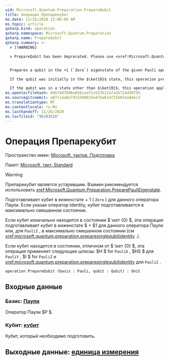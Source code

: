 ```yaml
---
uid: Microsoft.Quantum.Preparation.PrepareQubit
title: Операция Препарекубит
ms.date: 11/25/2020 12:00:00 AM
ms.topic: article
qsharp.kind: operation
qsharp.namespace: Microsoft.Quantum.Preparation
qsharp.name: PrepareQubit
qsharp.summary: >-
  > [!WARNING]

  > PrepareQubit has been deprecated. Please use <xref:Microsoft.Quantum.Preparation.PreparePauliEigenstate> instead.


  Prepares a qubit in the +1 (`Zero`) eigenstate of the given Pauli operator. If the identity operator is given, then the qubit is prepared in the maximally mixed state.

  If the qubit was initially in the $\ket{0}$ state, this operation prepares the qubit in the $+1$ eigenstate of a given Pauli operator, or, for `PauliI`, in the maximally mixed state instead (see <xref:microsoft.quantum.preparation.preparesinglequbitidentity>).

  If the qubit was in a state other than $\ket{0}$, this operation applies the following gates: $H$ for `PauliX`, $HS$ for `PauliY`, $I$ for `PauliZ` and <xref:microsoft.quantum.preparation.preparesinglequbitidentity> for `PauliI`.
ms.openlocfilehash: 84674d70d6a038ceaf1c637b22afa1b724d90795
ms.sourcegitcommit: a87c1aa8e7453360025e47ba614f25b02ea84ec3
ms.translationtype: MT
ms.contentlocale: ru-RU
ms.lasthandoff: 11/26/2020
ms.locfileid: "96193528"
---
```

# <a name="preparequbit-operation"></a>Операция Препарекубит

Пространство имен: [Microsoft. тактов. Подготовка](xref:Microsoft.Quantum.Preparation)

Пакет: [Microsoft. такт. Standard](https://nuget.org/packages/Microsoft.Quantum.Standard)


> [!WARNING]
> Препарекубит является устаревшим. Взамен рекомендуется использовать <xref:Microsoft.Quantum.Preparation.PreparePauliEigenstate>.

Подготавливает кубит в еиженстате + 1 ( `Zero` ) для данного оператора Паули.
Если указан оператор Identity, кубит подготавливается в максимально смешанном состоянии.

Если кубит изначально находится в состоянии $ \кет {0} $, эта операция подготавливает кубит в еиженстате $ + $1 для данного оператора Паули или, для `PauliI` , в максимально смешанном состоянии (см <xref:microsoft.quantum.preparation.preparesinglequbitidentity> .).

Если кубит находится в состоянии, отличном от $ \кет {0} $, эта операция применяет следующие шлюзы: $H $ for `PauliX` , $HS $ для `PauliY` , $I $ for `PauliZ` и <xref:microsoft.quantum.preparation.preparesinglequbitidentity> для `PauliI` .

```qsharp
operation PrepareQubit (basis : Pauli, qubit : Qubit) : Unit
```


## <a name="input"></a>Входные данные

### <a name="basis--pauli"></a>Базис: [Паули](xref:microsoft.quantum.lang-ref.pauli)

Оператор Паули $P $.


### <a name="qubit--qubit"></a>Кубит: [кубит](xref:microsoft.quantum.lang-ref.qubit)

Кубит, который необходимо подготовить.



## <a name="output--unit"></a>Выходные данные: [единица измерения](xref:microsoft.quantum.lang-ref.unit)

